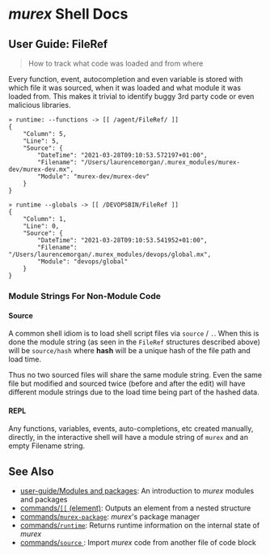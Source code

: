 # _murex_ Shell Docs

## User Guide: FileRef

> How to track what code was loaded and from where

Every function, event, autocompletion and even variable is stored with which
file it was sourced, when it was loaded and what module it was loaded from.
This makes it trivial to identify buggy 3rd party code or even malicious
libraries.

    » runtime: --functions -> [[ /agent/FileRef/ ]]
    {
        "Column": 5,
        "Line": 5,
        "Source": {
            "DateTime": "2021-03-28T09:10:53.572197+01:00",
            "Filename": "/Users/laurencemorgan/.murex_modules/murex-dev/murex-dev.mx",
            "Module": "murex-dev/murex-dev"
        }
    }
    
    » runtime --globals -> [[ /DEVOPSBIN/FileRef ]]
    {
        "Column": 1,
        "Line": 0,
        "Source": {
            "DateTime": "2021-03-28T09:10:53.541952+01:00",
            "Filename": "/Users/laurencemorgan/.murex_modules/devops/global.mx",
            "Module": "devops/global"
        }
    }
    
### Module Strings For Non-Module Code

#### Source

A common shell idiom is to load shell script files via `source` / `.`. When
this is done the module string (as seen in the `FileRef` structures described
above) will be `source/hash` where **hash** will be a unique hash of the file
path and load time.

Thus no two sourced files will share the same module string. Even the same file
but modified and sourced twice (before and after the edit) will have different
module strings due to the load time being part of the hashed data.

#### REPL

Any functions, variables, events, auto-completions, etc created manually,
directly, in the interactive shell will have a module string of `murex` and an
empty Filename string.

## See Also

* [user-guide/Modules and packages](../user-guide/modules.md):
  An introduction to _murex_ modules and packages
* [commands/`[[` (element)](../commands/element.md):
  Outputs an element from a nested structure
* [commands/`murex-package`](../commands/murex-package.md):
  _murex_'s package manager
* [commands/`runtime`](../commands/runtime.md):
  Returns runtime information on the internal state of _murex_
* [commands/`source` ](../commands/source.md):
  Import _murex_ code from another file of code block